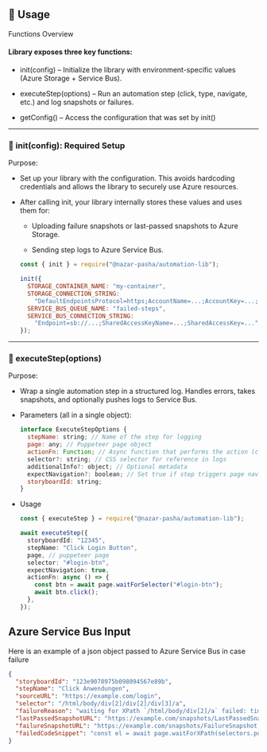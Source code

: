 ## 🔹 Usage

Functions Overview

#### Library exposes three key functions:

- init(config) – Initialize the library with environment-specific values (Azure Storage + Service Bus).

- executeStep(options) – Run an automation step (click, type, navigate, etc.) and log snapshots or failures.

- getConfig() – Access the configuration that was set by init()

---

### 🔹 init(config): Required Setup

Purpose:

- Set up your library with the configuration. This avoids hardcoding credentials and allows the library to securely use Azure resources.

- After calling init, your library internally stores these values and uses them for:

  - Uploading failure snapshots or last-passed snapshots to Azure Storage.

  - Sending step logs to Azure Service Bus.

  ```js
  const { init } = require("@nazar-pasha/automation-lib");

  init({
    STORAGE_CONTAINER_NAME: "my-container",
    STORAGE_CONNECTION_STRING:
      "DefaultEndpointsProtocol=https;AccountName=...;AccountKey=...;EndpointSuffix=core.windows.net",
    SERVICE_BUS_QUEUE_NAME: "failed-steps",
    SERVICE_BUS_CONNECTION_STRING:
      "Endpoint=sb://...;SharedAccessKeyName=...;SharedAccessKey=...",
  });
  ```

---

### 🔹 executeStep(options)

Purpose:

- Wrap a single automation step in a structured log. Handles errors, takes snapshots, and optionally pushes logs to Service Bus.

- Parameters (all in a single object):

  ```js
  interface ExecuteStepOptions {
    stepName: string; // Name of the step for logging
    page: any; // Puppeteer page object
    actionFn: Function; // Async function that performs the action (click, type, navigate)
    selector?: string; // CSS selector for reference in logs
    additionalInfo?: object; // Optional metadata
    expectNavigation?: boolean; // Set true if step triggers page navigation
    storyboardId: string;
  }
  ```

- Usage

  ```ts
  const { executeStep } = require("@nazar-pasha/automation-lib");

  await executeStep({
    storyboardId: "12345",
    stepName: "Click Login Button",
    page, // puppeteer page
    selector: "#login-btn",
    expectNavigation: true,
    actionFn: async () => {
      const btn = await page.waitForSelector("#login-btn");
      await btn.click();
    },
  });
  ```

## Azure Service Bus Input

Here is an example of a json object passed to Azure Service Bus in case failure

```json
{
  "storyboardId": "123e9078975b098094567e89b",
  "stepName": "Click Anwendungen",
  "sourceURL": "https://example.com/login",
  "selector": "/html/body/div[2]/div[2]/div[3]/a",
  "failureReason": "waiting for XPath `/html/body/div[2]/a` failed: timeout 30000ms exceeded",
  "lastPassedSnapshotURL": "https://example.com/snapshots/LastPassedSnapshot.html",
  "failureSnapshotURL": "https://example.com/snapshots/FailureSnapshot.html",
  "failedCodeSnippet": "const el = await page.waitForXPath(selectors.portalView.anwendungen);\nawait el.click();"
}
```
